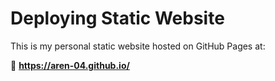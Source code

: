 # Deploying Static Website

This is my personal static website hosted on GitHub Pages at:

🔗 **https://aren-04.github.io/**
